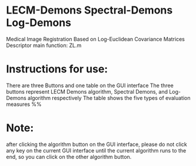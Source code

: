 # LECM-Demons Spectral-Demons Log-Demons
Medical Image Registration Based on Log-Euclidean Covariance Matrices Descriptor
main function: ZL.m

# Instructions for use:
 There are three Buttons and one table on the GUI interface
 The three buttons represent LECM Demons algorithm, Spectral Demons, and Log-Demons algorithm respectively
 The table shows the five types of evaluation measures 
 %%
# Note:
after clicking the algorithm button on the GUI interface, please do not click any key on the current GUI interface until the current algorithm runs to the end, so you can click on the other algorithm button.
